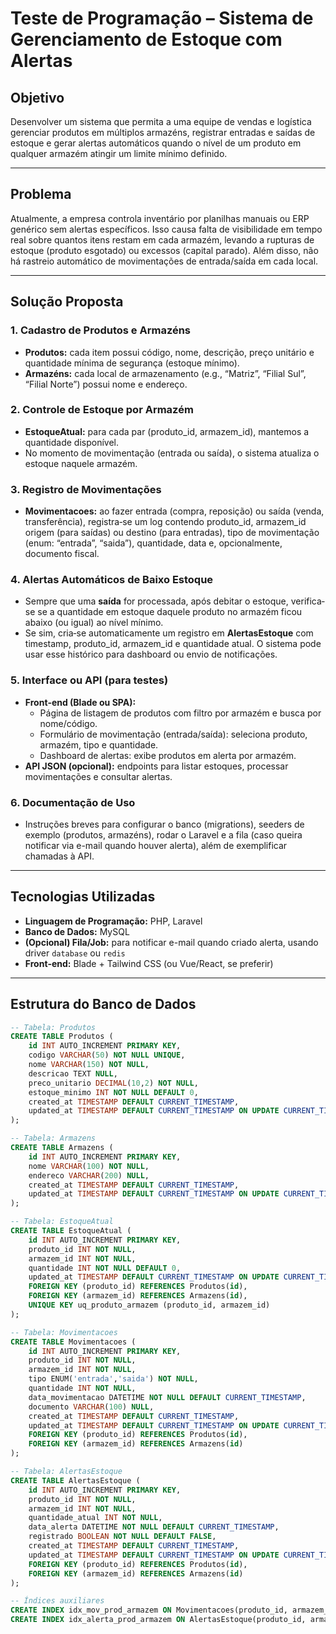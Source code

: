 # Teste de Programação – Sistema de Gerenciamento de Estoque com Alertas

## Objetivo  
Desenvolver um sistema que permita a uma equipe de vendas e logística gerenciar produtos em múltiplos armazéns, registrar entradas e saídas de estoque e gerar alertas automáticos quando o nível de um produto em qualquer armazém atingir um limite mínimo definido.

---

## Problema  
Atualmente, a empresa controla inventário por planilhas manuais ou ERP genérico sem alertas específicos. Isso causa falta de visibilidade em tempo real sobre quantos itens restam em cada armazém, levando a rupturas de estoque (produto esgotado) ou excessos (capital parado). Além disso, não há rastreio automático de movimentações de entrada/saída em cada local.

---

## Solução Proposta  
### 1. Cadastro de Produtos e Armazéns  
- **Produtos:** cada item possui código, nome, descrição, preço unitário e quantidade mínima de segurança (estoque mínimo).  
- **Armazéns:** cada local de armazenamento (e.g., “Matriz”, “Filial Sul”, “Filial Norte”) possui nome e endereço.

### 2. Controle de Estoque por Armazém  
- **EstoqueAtual:** para cada par (produto_id, armazem_id), mantemos a quantidade disponível.  
- No momento de movimentação (entrada ou saída), o sistema atualiza o estoque naquele armazém.

### 3. Registro de Movimentações  
- **Movimentacoes:** ao fazer entrada (compra, reposição) ou saída (venda, transferência), registra‐se um log contendo produto_id, armazem_id origem (para saídas) ou destino (para entradas), tipo de movimentação (enum: “entrada”, “saida”), quantidade, data e, opcionalmente, documento fiscal.

### 4. Alertas Automáticos de Baixo Estoque  
- Sempre que uma **saída** for processada, após debitar o estoque, verifica‐se se a quantidade em estoque daquele produto no armazém ficou abaixo (ou igual) ao nível mínimo.  
- Se sim, cria‐se automaticamente um registro em **AlertasEstoque** com timestamp, produto_id, armazem_id e quantidade atual. O sistema pode usar esse histórico para dashboard ou envio de notificações.

### 5. Interface ou API (para testes)  
- **Front‐end (Blade ou SPA):**  
  - Página de listagem de produtos com filtro por armazém e busca por nome/código.  
  - Formulário de movimentação (entrada/saída): seleciona produto, armazém, tipo e quantidade.  
  - Dashboard de alertas: exibe produtos em alerta por armazém.  
- **API JSON (opcional):** endpoints para listar estoques, processar movimentações e consultar alertas.

### 6. Documentação de Uso  
- Instruções breves para configurar o banco (migrations), seeders de exemplo (produtos, armazéns), rodar o Laravel e a fila (caso queira notificar via e-mail quando houver alerta), além de exemplificar chamadas à API.

---

## Tecnologias Utilizadas  
- **Linguagem de Programação:** PHP, Laravel  
- **Banco de Dados:** MySQL  
- **(Opcional) Fila/Job:** para notificar e-mail quando criado alerta, usando driver `database` ou `redis`  
- **Front‐end:** Blade + Tailwind CSS (ou Vue/React, se preferir)

---

## Estrutura do Banco de Dados  

```sql
-- Tabela: Produtos
CREATE TABLE Produtos (
    id INT AUTO_INCREMENT PRIMARY KEY,
    codigo VARCHAR(50) NOT NULL UNIQUE,
    nome VARCHAR(150) NOT NULL,
    descricao TEXT NULL,
    preco_unitario DECIMAL(10,2) NOT NULL,
    estoque_minimo INT NOT NULL DEFAULT 0,
    created_at TIMESTAMP DEFAULT CURRENT_TIMESTAMP,
    updated_at TIMESTAMP DEFAULT CURRENT_TIMESTAMP ON UPDATE CURRENT_TIMESTAMP
);

-- Tabela: Armazens
CREATE TABLE Armazens (
    id INT AUTO_INCREMENT PRIMARY KEY,
    nome VARCHAR(100) NOT NULL,
    endereco VARCHAR(200) NULL,
    created_at TIMESTAMP DEFAULT CURRENT_TIMESTAMP,
    updated_at TIMESTAMP DEFAULT CURRENT_TIMESTAMP ON UPDATE CURRENT_TIMESTAMP
);

-- Tabela: EstoqueAtual
CREATE TABLE EstoqueAtual (
    id INT AUTO_INCREMENT PRIMARY KEY,
    produto_id INT NOT NULL,
    armazem_id INT NOT NULL,
    quantidade INT NOT NULL DEFAULT 0,
    updated_at TIMESTAMP DEFAULT CURRENT_TIMESTAMP ON UPDATE CURRENT_TIMESTAMP,
    FOREIGN KEY (produto_id) REFERENCES Produtos(id),
    FOREIGN KEY (armazem_id) REFERENCES Armazens(id),
    UNIQUE KEY uq_produto_armazem (produto_id, armazem_id)
);

-- Tabela: Movimentacoes
CREATE TABLE Movimentacoes (
    id INT AUTO_INCREMENT PRIMARY KEY,
    produto_id INT NOT NULL,
    armazem_id INT NOT NULL,
    tipo ENUM('entrada','saida') NOT NULL,
    quantidade INT NOT NULL,
    data_movimentacao DATETIME NOT NULL DEFAULT CURRENT_TIMESTAMP,
    documento VARCHAR(100) NULL,
    created_at TIMESTAMP DEFAULT CURRENT_TIMESTAMP,
    updated_at TIMESTAMP DEFAULT CURRENT_TIMESTAMP ON UPDATE CURRENT_TIMESTAMP,
    FOREIGN KEY (produto_id) REFERENCES Produtos(id),
    FOREIGN KEY (armazem_id) REFERENCES Armazens(id)
);

-- Tabela: AlertasEstoque
CREATE TABLE AlertasEstoque (
    id INT AUTO_INCREMENT PRIMARY KEY,
    produto_id INT NOT NULL,
    armazem_id INT NOT NULL,
    quantidade_atual INT NOT NULL,
    data_alerta DATETIME NOT NULL DEFAULT CURRENT_TIMESTAMP,
    registrado BOOLEAN NOT NULL DEFAULT FALSE,
    created_at TIMESTAMP DEFAULT CURRENT_TIMESTAMP,
    updated_at TIMESTAMP DEFAULT CURRENT_TIMESTAMP ON UPDATE CURRENT_TIMESTAMP,
    FOREIGN KEY (produto_id) REFERENCES Produtos(id),
    FOREIGN KEY (armazem_id) REFERENCES Armazens(id)
);

-- Índices auxiliares
CREATE INDEX idx_mov_prod_armazem ON Movimentacoes(produto_id, armazem_id);
CREATE INDEX idx_alerta_prod_armazem ON AlertasEstoque(produto_id, armazem_id);
```